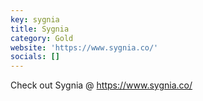 ```yaml
---
key: sygnia
title: Sygnia
category: Gold
website: 'https://www.sygnia.co/'
socials: []
---
```


Check out Sygnia @ https://www.sygnia.co/
